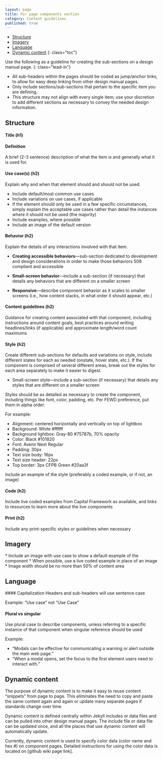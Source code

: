 ```yaml
---
layout: page
title: For page components section
category: Content guidelines
published: true
---
```


- [Structure](#structure)
- [Imagery](#imagery)
- [Language](#language)
- [Dynamic content](#dynamic-content)
{: class="toc"}

<div class="content-67 content-first">

Use the following as a guideline for creating the sub-sections on a design manual page. 
{: class="lead-in"}


* All sub-headers within the pages should be coded as jump/anchor links, to allow for easy deep linking from other design manual pages. 
* Only include sections/sub-sections that pertain to the specific item you are defining. 
* This structure may not align with every single item; use your discretion to add different sections as necessary to convey the needed design information.


</div>

<h2 id="structure">Structure</h2>

<div class="content-67 content-first">

#### Title (h1)

#### Definition
A brief (2-3 sentence) description of what the item is and generally what it is used for.

#### Use case(s) (h2)

Explain why and when that element should and should not be used.

* Include default/most common use cases
* Include variations on use cases, if applicable 
* If the element should only be used in a few specific circumstances, simply explain the acceptable use cases rather than detail the instances where it should not be used (the majority)
* Include examples, where possible
* Include an image of the default version

#### Behavior (h2)

Explain the details of any interactions involved with that item.

* **Creating accessible behaviors**—sub-section dedicated to development and design considerations in order to make those behaviors 508 compliant and accessible
* **Small-screen behavior**—include a sub-section (if necessary) that details any behaviors that are different on a smaller screen

* **Responsive**—describe component behavior as it scales to smaller screens (i.e., how content stacks, in what order it should appear, etc.)

#### Content guidelines (h2) 
Guidance for creating content associated with that component, including instructions around content goals, best practices around writing headlines/links (if applicable) and approximate length/word count maximums

#### Style (h2)
Create different sub-sections for defaults and variations on style, include different states for each as needed (onstate, hover state, etc.). If the component is comprised of several different areas, break out the styles for each area separately to make it easier to digest. 

* Small-screen style—include a sub-section (if necessary) that details any styles that are different on a smaller screen

Styles should be as detailed as necessary to create the component, including things like font, color, padding, etc. Per FEWD preference, put them in alpha order.

For example: 

* Alignment: centered horizontally and vertically on top of lightbox
* Background: White #ffffff
* Background lightbox: Gray-80 #75787b, 70% opacity
* Color: Black #101820
* Font: Avenir Next Regular
* Padding: 30px
* Text size body: 16px
* Text size header: 22px
* Top border: 3px CFPB Green #20aa3f
 
Include an example of the style (preferably a coded example, or if not, an image) 

#### Code (h2) 
Include live coded examples from Capital Framework as available, and links to resources to learn more about the live components

#### Print (h2) 
Include any print-specific styles or guidelines when necessary

</div>

<h2 id="imagery">Imagery</h2>

<div class="content-67 content-first"> 
* Include an image with use case to show a default example of the component 
* When possible, use a live coded example in place of an image
* Image width should be no more than 50% of content area
</div>


<h2 id="language">Language</h2>

<div class="content-67 content-first"> 
#### Capitalization
Headers and sub-headers will use sentence case

Example: “Use case” not “Use Case” 

#### Plural vs singular
Use plural case to describe components, unless referring to a specific instance of that component when singular reference should be used

Example: 

* “Modals can be effective for communicating a warning or alert outside the main web page.” 
* “When a modal opens, set the focus to the first element users need to interact with.” 
</div>

<h2 id="dynamic-content">Dynamic content</h2>

<div class="content-67 content-first"> 
The purpose of dynamic content is to make it easy to reuse content “snippets” from page to page. This eliminates the need to copy and paste the same content again and again or update many separate pages if standards change over time. 


Dynamic content is defined centrally within Jekyll includes or data files and can be pulled into other design manual pages. The include file or data file can be updated once, and all the places that use dynamic content will automatically update.

Currently, dynamic content is used to specify color data (color name and hex #) on component pages. Detailed instructions for using the color data is located on [github wiki page link].
</div> 